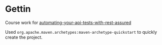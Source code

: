 # Gettin

Course work for [automating-your-api-tests-with-rest-assured][1]

Used `org.apache.maven.archetypes:maven-archetype-quickstart` to quickly create the project.

[1]:https://testautomationu.applitools.com/automating-your-api-tests-with-rest-assured/